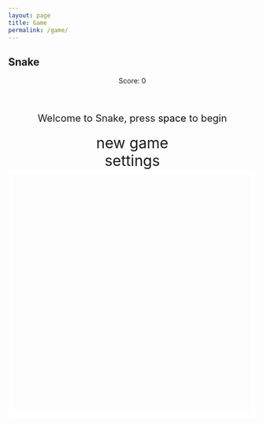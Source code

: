 ```yaml
---
layout: page
title: Game
permalink: /game/
---
```


<style>
    body{
    }
    .wrap{
        margin-left: auto;
        margin-right: auto;
    }

    canvas{
        display: block;
        border-style: solid;
        border-width: 10px;
        border-color: #FFFFFF;
    }
    canvas:focus{
        outline: none;
    }

    /* All screens style */
    #gameover p, #setting p, #menu p{
        font-size: 20px;
    }

    #gameover a, #setting a, #menu a{
        font-size: 30px;
        display: block;
    }

    #gameover a:hover, #setting a:hover, #menu a:hover{
        cursor: pointer;
    }

    #gameover a:hover::before, #setting a:hover::before, #menu a:hover::before{
        content: ">";
        margin-right: 10px;
    }

    #menu{
        display: block;
    }

    #gameover{
        display: none;
    }

    #setting{
        display: none;
    }

    #setting input{
        display:none;
    }

    #setting label{
        cursor: pointer;
    }

    #setting input:checked + label{
        background-color: #FFF;
        color: #000;
    }
</style>

<h2>Snake</h2>
<div class="container">
    <header class="pb-3 mb-4 border-bottom border-primary text-dark">
        <p class="fs-4">Score: <span id="score_value">0</span></p>
    </header>
    <div class="container bg-secondary" style="text-align:center;">
        <!-- Main Menu -->
        <div id="menu" class="py-4 text-light">
            <p>Welcome to Snake, press <span style="background-color: #FFFFFF; color: #000000">space</span> to begin</p>
            <a id="new_game" class="link-alert">new game</a>
            <a id="setting_menu" class="link-alert">settings</a>
        </div>
        <!-- Game Over -->
        <div id="gameover" class="py-4 text-light">
            <p>Game Over, press <span style="background-color: #FFFFFF; color: #000000">space</span> to try again</p>
            <a id="new_game1" class="link-alert">new game</a>
            <a id="setting_menu1" class="link-alert">settings</a>
        </div>
        <!-- Play Screen -->
        <canvas id="snake" class="wrap" width="320" height="320" tabindex="1"></canvas>
        <!-- Settings Screen -->
        <div id="setting" class="py-4 text-light">
            <p>Settings Screen, press <span style="background-color: #FFFFFF; color: #000000">space</span> to go back to playing</p>
            <a id="new_game2" class="link-alert">new game</a>
            <br>
            <p>Speed:
                <input id="speed1" type="radio" name="speed" value="120" checked/>
                <label for="speed1">Slow</label>
                <input id="speed2" type="radio" name="speed" value="75"/>
                <label for="speed2">Normal</label>
                <input id="speed3" type="radio" name="speed" value="35"/>
                <label for="speed3">Fast</label>
            </p>
            <p>Wall:
                <input id="wallon" type="radio" name="wall" value="1" checked/>
                <label for="wallon">On</label>
                <input id="walloff" type="radio" name="wall" value="0"/>
                <label for="walloff">Off</label>
            </p>
        </div>
    </div>
</div>

<script>
(function(){
    // Canvas & Context
    const canvas = document.getElementById("snake");
    const ctx = canvas.getContext("2d");

    // HTML Game IDs
    const ele_score = document.getElementById("score_value");
    const speed_setting = document.getElementsByName("speed");
    const wall_setting = document.getElementsByName("wall");

    // HTML Screen IDs (div)
    const SCREEN_MENU = -1, SCREEN_GAME_OVER=1, SCREEN_SETTING=2;
    const screen_menu = document.getElementById("menu");
    const screen_game_over = document.getElementById("gameover");
    const screen_setting = document.getElementById("setting");

    // HTML Event IDs (a tags)
    const button_new_game = document.getElementById("new_game");
    const button_new_game1 = document.getElementById("new_game1");
    const button_new_game2 = document.getElementById("new_game2");
    const button_setting_menu = document.getElementById("setting_menu");
    const button_setting_menu1 = document.getElementById("setting_menu1");

    // Game Control
    const BLOCK = 20;   // Set a larger block size to make things visible
    let SCREEN = SCREEN_MENU;
    let snake;
    let snake_dir;
    let snake_next_dir;
    let snake_speed;
    let food = {x: 0, y: 0};
    let score;
    let wall;

    // Image Objects for Snake and Food
    const snakeImage = new Image();
    const foodImage = new Image();

    // Load images
    snakeImage.src = "snake.png";  // Replace with your snake image URL
    foodImage.src = "food.png";    // Replace with your food image URL

    // Display Control
    let showScreen = function(screen_opt){
        SCREEN = screen_opt;
        switch(screen_opt){
            case SCREEN_MENU:
                screen_menu.style.display = "block";
                screen_game_over.style.display = "none";
                screen_setting.style.display = "none";
                break;
            case SCREEN_GAME_OVER:
                screen_menu.style.display = "none";
                screen_game_over.style.display = "block";
                screen_setting.style.display = "none";
                break;
            case SCREEN_SETTING:
                screen_menu.style.display = "none";
                screen_game_over.style.display = "none";
                screen_setting.style.display = "block";
                break;
        }
    }

    // Actions and Events
    window.onload = function(){
        button_new_game.onclick = function(){newGame();};
        button_new_game1.onclick = function(){newGame();};
        button_new_game2.onclick = function(){newGame();};
        button_setting_menu.onclick = function(){showScreen(SCREEN_SETTING);};
        button_setting_menu1.onclick = function(){showScreen(SCREEN_SETTING);};

        // Speed and wall settings
        setSnakeSpeed(150);
        for(let i = 0; i < speed_setting.length; i++){
            speed_setting[i].addEventListener("click", function(){
                for(let i = 0; i < speed_setting.length; i++){
                    if(speed_setting[i].checked){
                        setSnakeSpeed(speed_setting[i].value);
                    }
                }
            });
        }

        setWall(1);
        for(let i = 0; i < wall_setting.length; i++){
            wall_setting[i].addEventListener("click", function(){
                for(let i = 0; i < wall_setting.length; i++){
                    if(wall_setting[i].checked){
                        setWall(wall_setting[i].value);
                    }
                }
            });
        }

        window.addEventListener("keydown", function(evt) {
            if(evt.code === "Space" && SCREEN !== SCREEN_MENU)
                newGame();
        }, true);
    }

    // Game Loop
    let mainLoop = function(){
        let _x = snake[0].x;
        let _y = snake[0].y;
        snake_dir = snake_next_dir;

        // Direction control
        switch(snake_dir){
            case 0: _y--; break;
            case 1: _x++; break;
            case 2: _y++; break;
            case 3: _x--; break;
        }

        snake.pop();
        snake.unshift({x: _x, y: _y});

        if(wall === 1){
            if (snake[0].x < 0 || snake[0].x === canvas.width / BLOCK || snake[0].y < 0 || snake[0].y === canvas.height / BLOCK){
                showScreen(SCREEN_GAME_OVER);
                return;
            }
        }else{
            for(let i = 0; i < snake.length; i++){
                if(snake[i].x < 0){
                    snake[i].x = snake[i].x + (canvas.width / BLOCK);
                }
                if(snake[i].x === canvas.width / BLOCK){
                    snake[i].x = snake[i].x - (canvas.width / BLOCK);
                }
                if(snake[i].y < 0){
                    snake[i].y = snake[i].y + (canvas.height / BLOCK);
                }
                if(snake[i].y === canvas.height / BLOCK){
                    snake[i].y = snake[i].y - (canvas.height / BLOCK);
                }
            }
        }

        // Check Snake Collision
        for(let i = 1; i < snake.length; i++){
            if (snake[0].x === snake[i].x && snake[0].y === snake[i].y){
                showScreen(SCREEN_GAME_OVER);
                return;
            }
        }

        // Check if Snake Eats Food
        if(snake[0].x === food.x && snake[0].y === food.y){
            snake.push({x: food.x, y: food.y});
            score++;
            ele_score.innerHTML = score;
            addFood();
        }

        // Game Draw
        ctx.clearRect(0, 0, canvas.width, canvas.height);

        // Draw Snake with Image
        snake.forEach(function(segment) {
            ctx.drawImage(snakeImage, segment.x * BLOCK, segment.y * BLOCK, BLOCK, BLOCK);
        });

        // Draw Food with Image
        ctx.drawImage(foodImage, food.x * BLOCK, food.y * BLOCK, BLOCK, BLOCK);
    };

    // New Game
    function newGame(){
        showScreen(SCREEN_MENU);
        snake = [];
        snake_next_dir = 1;
        snake_dir = 1;
        score = 0;
        ele_score.innerHTML = score;
        addFood();
        snake.push({x: 10, y: 10});
        setInterval(mainLoop, snake_speed);
    }

    // Add Random Food
    function addFood(){
        let _food_x = Math.floor(Math.random() * (canvas.width / BLOCK));
        let _food_y = Math.floor(Math.random() * (canvas.height / BLOCK));
        food = {x: _food_x, y: _food_y};
    }

    // Set Speed
    function setSnakeSpeed(speed){
        snake_speed = speed;
    }

    // Set Wall
    function setWall(wallOpt){
        wall = parseInt(wallOpt);
    }
})();
</script>
